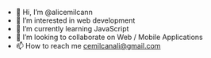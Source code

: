 - 👋 Hi, I’m @alicemilcann
- 👀 I’m interested in web development 
- 🌱 I’m currently learning JavaScript
- 💞️ I’m looking to collaborate on Web / Mobile Applications
- 📫 How to reach me cemilcanali@gmail.com

<!---
alicemilcann/alicemilcann is a ✨ special ✨ repository because its `README.md` (this file) appears on your GitHub profile.
You can click the Preview link to take a look at your changes.
--->
